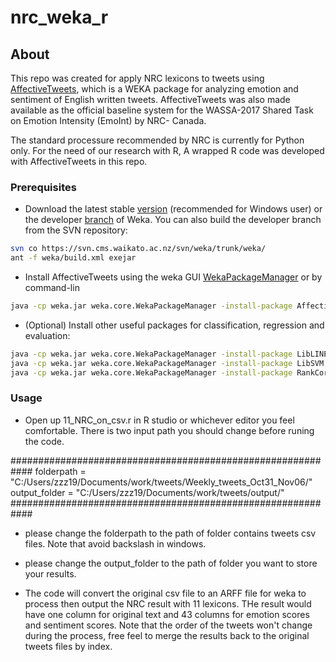 # nrc_weka_r

## About
This repo was created for apply NRC lexicons to tweets using [AffectiveTweets](http://weka.sourceforge.net/packageMetaData/AffectiveTweets/index.html), which is a WEKA package for analyzing emotion and sentiment of English written tweets. AffectiveTweets was also made available as the official baseline system for the WASSA-2017 Shared Task on Emotion Intensity (EmoInt) by NRC- Canada.

The standard processure recommended by NRC is currently for Python only. For the need of our research with R, A wrapped R code was developed with AffectiveTweets in this repo.

### Prerequisites
* Download the latest stable [version](http://www.cs.waikato.ac.nz/ml/weka/downloading.html) (recommended for Windows user) or the  developer [branch](http://www.cs.waikato.ac.nz/ml/weka/snapshots/weka_snapshots.html) of Weka.
You can also build the developer branch from the SVN repository: 

```bash
svn co https://svn.cms.waikato.ac.nz/svn/weka/trunk/weka/
ant -f weka/build.xml exejar
```

* Install AffectiveTweets using the weka GUI [WekaPackageManager](http://weka.wikispaces.com/How+do+I+use+the+package+manager%3F) or by command-lin

```bash
java -cp weka.jar weka.core.WekaPackageManager -install-package AffectiveTweets
```

* (Optional) Install other useful packages for classification, regression and evaluation:

```bash
java -cp weka.jar weka.core.WekaPackageManager -install-package LibLINEAR
java -cp weka.jar weka.core.WekaPackageManager -install-package LibSVM
java -cp weka.jar weka.core.WekaPackageManager -install-package RankCorrelation
```
### Usage

* Open up 11_NRC_on_csv.r in R studio or whichever editor you feel comfortable. There is two input path you should change before runing the code. 

############################################################
folderpath = "C:/Users/zzz19/Documents/work/tweets/Weekly_tweets_Oct31_Nov06/"
output_folder = "C:/Users/zzz19/Documents/work/tweets/output/"
############################################################

* please change the folderpath to the path of folder contains tweets csv files. Note that avoid backslash in windows.
* please change the output_folder to the path of folder you want to store your results.

* The code will convert the original csv file to an ARFF file for weka to process then output the NRC result with 11 lexicons. 
THe result would have one column for original text and 43 columns for emotion scores and sentiment scores. Note that the order of the tweets won't change during the process, free feel to merge the results back to the original tweets files by index.
